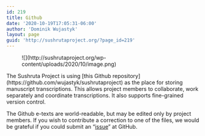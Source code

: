 ```yaml
---
id: 219
title: Github
date: '2020-10-19T17:05:31-06:00'
author: 'Dominik Wujastyk'
layout: page
guid: 'http://sushrutaproject.org/?page_id=219'
---
```


<div class="wp-block-columns is-layout-flex wp-container-core-columns-is-layout-16 wp-block-columns-is-layout-flex"><div class="wp-block-column is-layout-flow wp-block-column-is-layout-flow"><figure class="wp-block-image size-large is-style-rounded">![](http://sushrutaproject.org/wp-content/uploads/2020/10/image.png)</figure></div><div class="wp-block-column is-layout-flow wp-block-column-is-layout-flow">The Sushruta Project is using [this Github repository](https://github.com/wujastyk/sushrutaproject) as the place for storing manuscript transcriptions. This allows project members to collaborate, work separately and coordinate transcriptions. It also supports fine-grained version control.

The Github e-texts are world-readable, but may be edited only by project members. If you wish to contribute a correction to one of the files, we would be grateful if you could submit an “[issue](https://github.com/wujastyk/sushrutaproject/issues)” at GitHub.

</div></div>